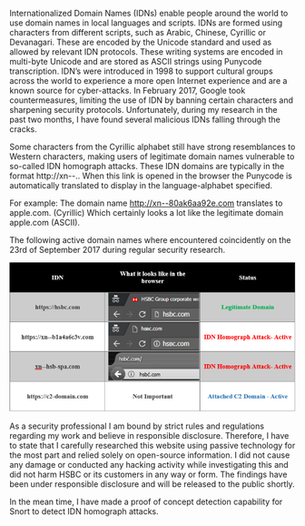 Internationalized Domain Names (IDNs) enable people around the world to use domain names in local languages and scripts. IDNs are formed using characters from different scripts, such as Arabic, Chinese, Cyrillic or Devanagari. These are encoded by the Unicode standard and used as allowed by relevant IDN protocols. These writing systems are encoded in multi-byte Unicode and are stored as ASCII strings using Punycode transcription. IDN’s were introduced in 1998 to support cultural groups across the world to experience a more open Internet experience  and are a known source for cyber-attacks. In February 2017, Google took countermeasures, limiting the use of IDN by banning certain characters and sharpening security protocols. Unfortunately, during my research in the past two months, I have found several malicious IDNs falling through the cracks.

Some characters from the Cyrillic alphabet still have strong resemblances to Western characters, making users of legitimate domain names vulnerable to so-called IDN homograph attacks. These IDN domains are typically in the format http://xn--<domain name>.<extension>. When this link is opened in the browser the Punycode is automatically translated to display in the language-alphabet specified. 

For example: The domain name http://xn--80ak6aa92e.com translates to аррӏе.com. (Cyrillic)
Which certainly looks a lot like the legitimate domain apple.com (ASCII).

The following active domain names where encountered coincidently on the 23rd of September 2017 during regular security research.

![alt text](https://raw.githubusercontent.com/101sec/snort-idn/master/hsbc.PNG)

As a security professional I am bound by strict rules and regulations regarding my work and believe in responsible disclosure. Therefore, I have to state that I carefully researched this website using passive technology for the most part and relied solely on open-source information. I did not cause any damage or conducted any hacking activity while investigating this and did not harm HSBC or its customers in any way or form. The findings have been under responsible disclosure and will be released to the public shortly. 

In the mean time, I have made a proof of concept detection capability for Snort to detect IDN homograph attacks. 

